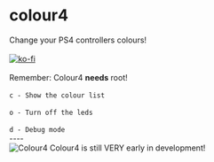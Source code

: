 # colour4
Change your PS4 controllers colours!
<br /><br />
[![ko-fi](https://www.ko-fi.com/img/donate_sm.png)](https://ko-fi.com/R6R3HDMB)
<br /><br />
Remember: Colour4 **needs** root!
<br /><br />
`c - Show the colour list`
<br /><br />
`o - Turn off the leds`
<br /><br />
`d - Debug mode`
<br />----<br />
![Colour4](https://i.imgur.com/CaR1CWZ.png)
Colour4 is still VERY early in development!

